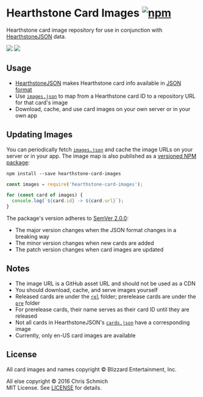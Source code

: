 # Hearthstone Card Images [![npm](https://img.shields.io/npm/v/hearthstone-card-images.svg)](https://www.npmjs.com/package/hearthstone-card-images)

Hearthstone card image repository for use in conjunction with [HearthstoneJSON](https://hearthstonejson.com/) data.

![](https://github.com/schmich/hearthstone-card-images/raw/master/rel/42818.png)
![](https://github.com/schmich/hearthstone-card-images/raw/master/rel/42759.png)

## Usage

- [HearthstoneJSON](https://hearthstonejson.com/) makes Hearthstone card info available in [JSON format](https://api.hearthstonejson.com/v1/latest/enUS/cards.json)
- Use [`images.json`](images.json) to map from a Hearthstone card ID to a repository URL for that card's image
- Download, cache, and use card images on your own server or in your own app

## Updating Images

You can periodically fetch [`images.json`](images.json) and cache the image URLs on your server or in your app. The image map is also published as a [versioned NPM package](https://www.npmjs.com/package/hearthstone-card-images):

`npm install --save hearthstone-card-images`

```js
const images = require('hearthstone-card-images');

for (const card of images) {
  console.log(`${card.id} -> ${card.url}`);
}
```

The package's version adheres to [SemVer 2.0.0](http://semver.org/spec/v2.0.0.html):
- The major version changes when the JSON format changes in a breaking way
- The minor version changes when new cards are added
- The patch version changes when card images are updated

## Notes

- The image URL is a GitHub asset URL and should not be used as a CDN
- You should download, cache, and serve images yourself
- Released cards are under the [`rel`](rel) folder; prerelease cards are under the [`pre`](pre) folder
- For prerelease cards, their name serves as their card ID until they are released
- Not all cards in HearthstoneJSON's [`cards.json`](https://api.hearthstonejson.com/v1/latest/enUS/cards.json) have a corresponding image
- Currently, only en-US card images are available

## License

All card images and names copyright © Blizzard Entertainment, Inc.

All else copyright © 2016 Chris Schmich  
MIT License. See [LICENSE](LICENSE) for details.
